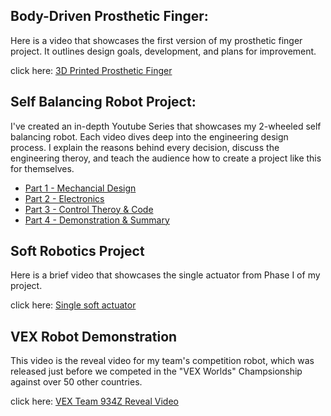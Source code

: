 ## Body-Driven Prosthetic Finger:
Here is a video that showcases the first version of my prosthetic finger project. It outlines design goals, development, and plans for improvement. 

click here: [3D Printed Prosthetic Finger](https://youtu.be/AiMHWqdtiuA)

## Self Balancing Robot Project:

I've created an in-depth Youtube Series that showcases my 2-wheeled self balancing robot. Each video dives deep into the engineering design process. I explain the reasons behind every decision, discuss the engineering theroy, and teach the audience how to create a project like this for themselves. 

- [Part 1 - Mechancial Design](https://youtu.be/M7D-TyRbdDE)
- [Part 2 - Electronics](https://youtu.be/lMUIi5SMWUk)
- [Part 3 - Control Theroy & Code](https://youtu.be/BPNc3-46LlU)
- [Part 4 - Demonstration & Summary](https://youtu.be/PNKXGorAnBg)

## Soft Robotics Project

Here is a brief video that showcases the single actuator from Phase I of my project. 

click here: [Single soft actuator](https://youtu.be/M8f4WjTySG0)

## VEX Robot Demonstration

This video is the reveal video for my team's competition robot, which was released just before we competed in the "VEX Worlds" Champsionship against over 50 other countries. 

click here: [VEX Team 934Z Reveal Video](https://youtu.be/FwU0mx70mjg)
